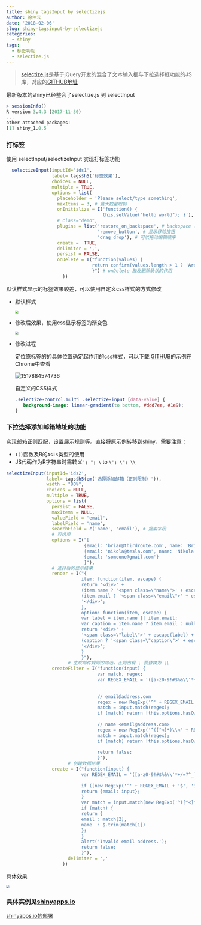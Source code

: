 ```yaml
---
title: shiny tagsInput by selectizejs
author: 徐伟云
date: '2018-02-06'
slug: shiny-tagsinput-by-selectizejs
categories:
  - shiny
tags:
  - 标签功能
  - selectize.js
---
```



> [selectize.js](http://selectize.github.io/selectize.js/)是基于jQuery开发的混合了文本输入框与下拉选择框功能的JS库，对应的[GITHUB地址](https://github.com/selectize/selectize.js)

最新版本的shiny已经整合了selectize.js 到 selectInput

```R
> sessionInfo()
R version 3.4.3 (2017-11-30)
...
other attached packages:
[1] shiny_1.0.5
```

### 打标签

   使用 selectInput/selectizeInput 实现打标签功能

   ```r
     selectizeInput(inputId='ids1', 
                    label= tags$h5('标签效果'), 
                    choices = NULL, 
                    multiple = TRUE, 
                    options = list( 
                      placeholder = 'Please select/type something', 
                      maxItems = 3, # 最大数量限制
                      onInitialize = I('function() {
                                       this.setValue("hello world"); }'), # 未发现具体作用
                      # class="demo",
                      plugins = list('restore_on_backspace', # backspace 按钮可以起到编辑效果
                                     'remove_button', # 显示移除按钮
                                     'drag_drop'), # 可以拖动编辑顺序
                      create =  TRUE, 
                      delimiter = ',', 
                      persist = FALSE,
                      onDelete = I("function(values) {
                                   return confirm(values.length > 1 ? 'Are you sure you want to remove these ' + values.length + ' items?' : 'Are you sure you want to remove \"' + values[0] + '\"?');
                                   }") # onDelete 触发删除确认的作用
                        ))
   ```

   默认样式显示的标签效果较差，可以使用自定义css样式的方式修改

   - 默认样式

     <img src="https://ws2.sinaimg.cn/large/006tNc79gy1fo6rhjd5amj30ki07g74n.jpg" style="zoom:50%" />

   - 修改后效果，使用css显示标签的渐变色

     <img src="https://ws3.sinaimg.cn/large/006tNc79gy1fo6rhiwqagj30t8090t9l.jpg" style="zoom:50%" />

   - 修改过程

     定位原标签的的具体位置确定起作用的css样式，可以下载 [GITHUB](https://github.com/selectize/selectize.js)的示例在Chrome中查看

     ![1517884574736](https://ws1.sinaimg.cn/large/006tNc79gy1fo6rhgkf6pj31kw0l0qj3.jpg)

     自定义的CSS样式

     ```css
     .selectize-control.multi .selectize-input [data-value] {
     	background-image: linear-gradient(to bottom, #ddd7ee, #1e9);
     }
     ```

### 下拉选择添加邮箱地址的功能

   实现邮箱正则匹配，设置展示规则等。直接将原示例转移到shiny，需要注意：

   - `I()`函数及R的`AsIs`类型的使用
   - JS代码作为R字符串时需转义`'; "; \` to `\'; \"; \\`

   ```r
   selectizeInput(inputId='ids2', 
                  label= tags$h5(em('选择添加邮箱（正则限制）')), 
                  width = "80%",
                  choices = NULL, 
                  multiple = TRUE, 
                  options = list( 
                    persist = FALSE,
                    maxItems = NULL,
                    valueField = 'email',
                    labelField = 'name',
                    searchField = c('name', 'email'), # 搜索字段
                    # 可选项
                    options = I("[
                                {email: 'brian@thirdroute.com', name: 'Brian Reavis'},
                                {email: 'nikola@tesla.com', name: 'Nikola Tesla'},
                                {email: 'someone@gmail.com'}
                                ]"),
                    # 选择后的显示结果
                    render = I("{
                               item: function(item, escape) {
                               return '<div>' +
                               (item.name ? '<span class=\"name\">' + escape(item.name) + '</span>' : '') +
                               (item.email ? '<span class=\"email\">' + escape(item.email) + '</span>' : '') +
                               '</div>';
                               },
                               option: function(item, escape) {
                               var label = item.name || item.email;
                               var caption = item.name ? item.email : null;
                               return '<div>' +
                               '<span class=\"label\">' + escape(label) + '</span>' +
                               (caption ? '<span class=\"caption\">' + escape(caption) + '</span>' : '') +
                               '</div>';
                               }
                               }"),
                          # 生成邮件规则的筛选，正则出现 \ 要替换为 \\
                    createFilter = I("function(input) {
                                     var match, regex;
                                     var REGEX_EMAIL = '([a-z0-9!#$%&\\'*+/=?^_`{|}~-]+(?:\\.[a-z0-9!#$%&\\'*+/=?^_`{|}~-]+)*@(?:[a-z0-9](?:[a-z0-9-]*[a-z0-9])?\\.)+[a-z0-9](?:[a-z0-9-]*[a-z0-9])?)';
                                     
                                     
                                     // email@address.com
                                     regex = new RegExp('^' + REGEX_EMAIL + '$', 'i');
                                     match = input.match(regex);
                                     if (match) return !this.options.hasOwnProperty(match[0]);
                                     
                                     // name <email@address.com>
                                     regex = new RegExp('^([^<]*)\\<' + REGEX_EMAIL + '\\>$', 'i');
                                     match = input.match(regex);
                                     if (match) return !this.options.hasOwnProperty(match[2]);
                                     
                                     return false;
                                     }"),
                          # 创建数据结果
                    create = I("function(input) {
                               var REGEX_EMAIL = '([a-z0-9!#$%&\\'*+/=?^_`{|}~-]+(?:\\.[a-z0-9!#$%&\\'*+/=?^_`{|}~-]+)*@(?:[a-z0-9](?:[a-z0-9-]*[a-z0-9])?\\.)+[a-z0-9](?:[a-z0-9-]*[a-z0-9])?)';
                               
                               if ((new RegExp('^' + REGEX_EMAIL + '$', 'i')).test(input)) {
                               return {email: input};
                               }
                               var match = input.match(new RegExp('^([^<]*)\\<' + REGEX_EMAIL + '\\>$', 'i'));
                               if (match) {
                               return {
                               email : match[2],
                               name  : $.trim(match[1])
                               };
                               }
                               alert('Invalid email address.');
                               return false;
                               }"),
                          delimiter = ','
                        ))
   ```

   具体效果

   <img src="https://ws1.sinaimg.cn/large/006tNc79gy1fo6rhhr8nrj315y09s40p.jpg" style="zoom:50%" />

### 具体实例见[shinyapps.io](https://xwydq.shinyapps.io/selectize/)


   [shinyapps.io的部署](http://docs.rstudio.com/shinyapps.io/)



